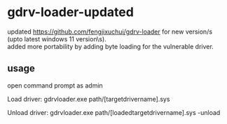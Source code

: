 # gdrv-loader-updated


updated https://github.com/fengjixuchui/gdrv-loader for new version/s (upto latest windows 11 version\s).<br />
added more portability by adding byte loading for the vulnerable driver.<br />

## usage
open command prompt as admin

Load driver:
gdrvloader.exe path/[targetdrivername].sys

Unload driver:
gdrvloader.exe path/[loadedtargetdrivername].sys -unload
